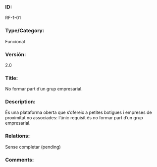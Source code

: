### ID:

RF-1-01

### **Type/Category:** 

Funcional

### **Versión:**

2.0

### **Title:**

No formar part d’un grup empresarial.

### **Description:** 

És una plataforma oberta que s’ofereix a petites botigues i empreses de proximitat no associades: l’únic requisit és no formar part d’un grup empresarial.

### **Relations:** 

Sense completar (pending) 

### Comments: 
